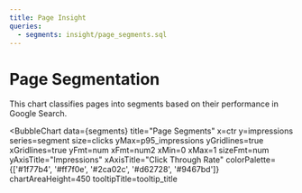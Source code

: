 ```yaml
---
title: Page Insight
queries:
  - segments: insight/page_segments.sql
---
```


# Page Segmentation

This chart classifies pages into segments based on their performance in Google Search.

<BubbleChart
    data={segments}
    title="Page Segments"
    x=ctr
    y=impressions
    series=segment
    size=clicks
    yMax=p95_impressions
    yGridlines=true
    xGridlines=true
    yFmt=num
    xFmt=num2
    xMin=0
    xMax=1
    sizeFmt=num
    yAxisTitle="Impressions"
    xAxisTitle="Click Through Rate"
    colorPalette={['#1f77b4', '#ff7f0e', '#2ca02c', '#d62728', '#9467bd']}
    chartAreaHeight=450
    tooltipTitle=tooltip_title
>
</BubbleChart>

<!--
    Note on tooltip:
    The tooltip title is set to a custom column combining page_title and position.
    The tooltip body will show the values for x (CTR), y (Impressions), and size (Clicks) by default.
-->
